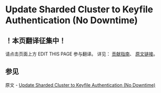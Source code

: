 # Update Sharded Cluster to Keyfile Authentication (No Downtime)

## ！本页翻译征集中！

请点击页面上方 EDIT THIS PAGE 参与翻译。
详见：
[贡献指南]( https://github.com/JinMuInfo/MongoDB-Manual-zh/blob/master/CONTRIBUTING.md )、
[原文链接](  https://docs.mongodb.com/manual/tutorial/enforce-keyfile-access-control-in-existing-sharded-cluster-no-downtime/  )。

## 参见

原文 - [Update Sharded Cluster to Keyfile Authentication (No Downtime)]( https://docs.mongodb.com/manual/tutorial/enforce-keyfile-access-control-in-existing-sharded-cluster-no-downtime/ )

